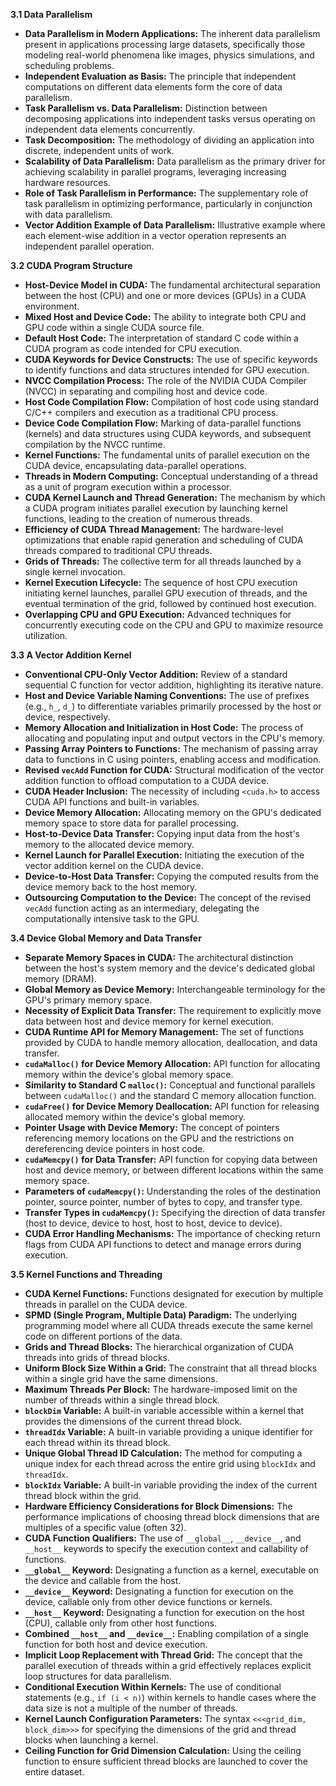 **3.1 Data Parallelism**

*   **Data Parallelism in Modern Applications:** The inherent data parallelism present in applications processing large datasets, specifically those modeling real-world phenomena like images, physics simulations, and scheduling problems.
*   **Independent Evaluation as Basis:**  The principle that independent computations on different data elements form the core of data parallelism.
*   **Task Parallelism vs. Data Parallelism:**  Distinction between decomposing applications into independent tasks versus operating on independent data elements concurrently.
*   **Task Decomposition:** The methodology of dividing an application into discrete, independent units of work.
*   **Scalability of Data Parallelism:** Data parallelism as the primary driver for achieving scalability in parallel programs, leveraging increasing hardware resources.
*   **Role of Task Parallelism in Performance:** The supplementary role of task parallelism in optimizing performance, particularly in conjunction with data parallelism.
*   **Vector Addition Example of Data Parallelism:**  Illustrative example where each element-wise addition in a vector operation represents an independent parallel operation.

**3.2 CUDA Program Structure**

*   **Host-Device Model in CUDA:** The fundamental architectural separation between the host (CPU) and one or more devices (GPUs) in a CUDA environment.
*   **Mixed Host and Device Code:** The ability to integrate both CPU and GPU code within a single CUDA source file.
*   **Default Host Code:**  The interpretation of standard C code within a CUDA program as code intended for CPU execution.
*   **CUDA Keywords for Device Constructs:** The use of specific keywords to identify functions and data structures intended for GPU execution.
*   **NVCC Compilation Process:** The role of the NVIDIA CUDA Compiler (NVCC) in separating and compiling host and device code.
*   **Host Code Compilation Flow:** Compilation of host code using standard C/C++ compilers and execution as a traditional CPU process.
*   **Device Code Compilation Flow:**  Marking of data-parallel functions (kernels) and data structures using CUDA keywords, and subsequent compilation by the NVCC runtime.
*   **Kernel Functions:** The fundamental units of parallel execution on the CUDA device, encapsulating data-parallel operations.
*   **Threads in Modern Computing:** Conceptual understanding of a thread as a unit of program execution within a processor.
*   **CUDA Kernel Launch and Thread Generation:**  The mechanism by which a CUDA program initiates parallel execution by launching kernel functions, leading to the creation of numerous threads.
*   **Efficiency of CUDA Thread Management:** The hardware-level optimizations that enable rapid generation and scheduling of CUDA threads compared to traditional CPU threads.
*   **Grids of Threads:** The collective term for all threads launched by a single kernel invocation.
*   **Kernel Execution Lifecycle:** The sequence of host CPU execution initiating kernel launches, parallel GPU execution of threads, and the eventual termination of the grid, followed by continued host execution.
*   **Overlapping CPU and GPU Execution:** Advanced techniques for concurrently executing code on the CPU and GPU to maximize resource utilization.

**3.3 A Vector Addition Kernel**

*   **Conventional CPU-Only Vector Addition:**  Review of a standard sequential C function for vector addition, highlighting its iterative nature.
*   **Host and Device Variable Naming Conventions:**  The use of prefixes (e.g., `h_`, `d_`) to differentiate variables primarily processed by the host or device, respectively.
*   **Memory Allocation and Initialization in Host Code:** The process of allocating and populating input and output vectors in the CPU's memory.
*   **Passing Array Pointers to Functions:** The mechanism of passing array data to functions in C using pointers, enabling access and modification.
*   **Revised `vecAdd` Function for CUDA:**  Structural modification of the vector addition function to offload computation to a CUDA device.
*   **CUDA Header Inclusion:** The necessity of including `<cuda.h>` to access CUDA API functions and built-in variables.
*   **Device Memory Allocation:**  Allocating memory on the GPU's dedicated memory space to store data for parallel processing.
*   **Host-to-Device Data Transfer:**  Copying input data from the host's memory to the allocated device memory.
*   **Kernel Launch for Parallel Execution:**  Initiating the execution of the vector addition kernel on the CUDA device.
*   **Device-to-Host Data Transfer:**  Copying the computed results from the device memory back to the host memory.
*   **Outsourcing Computation to the Device:** The concept of the revised `vecAdd` function acting as an intermediary, delegating the computationally intensive task to the GPU.

**3.4 Device Global Memory and Data Transfer**

*   **Separate Memory Spaces in CUDA:** The architectural distinction between the host's system memory and the device's dedicated global memory (DRAM).
*   **Global Memory as Device Memory:**  Interchangeable terminology for the GPU's primary memory space.
*   **Necessity of Explicit Data Transfer:** The requirement to explicitly move data between host and device memory for kernel execution.
*   **CUDA Runtime API for Memory Management:** The set of functions provided by CUDA to handle memory allocation, deallocation, and data transfer.
*   **`cudaMalloc()` for Device Memory Allocation:**  API function for allocating memory within the device's global memory space.
*   **Similarity to Standard C `malloc()`:**  Conceptual and functional parallels between `cudaMalloc()` and the standard C memory allocation function.
*   **`cudaFree()` for Device Memory Deallocation:** API function for releasing allocated memory within the device's global memory.
*   **Pointer Usage with Device Memory:**  The concept of pointers referencing memory locations on the GPU and the restrictions on dereferencing device pointers in host code.
*   **`cudaMemcpy()` for Data Transfer:**  API function for copying data between host and device memory, or between different locations within the same memory space.
*   **Parameters of `cudaMemcpy()`:** Understanding the roles of the destination pointer, source pointer, number of bytes to copy, and transfer type.
*   **Transfer Types in `cudaMemcpy()`:**  Specifying the direction of data transfer (host to device, device to host, host to host, device to device).
*   **CUDA Error Handling Mechanisms:** The importance of checking return flags from CUDA API functions to detect and manage errors during execution.

**3.5 Kernel Functions and Threading**

*   **CUDA Kernel Functions:** Functions designated for execution by multiple threads in parallel on the CUDA device.
*   **SPMD (Single Program, Multiple Data) Paradigm:** The underlying programming model where all CUDA threads execute the same kernel code on different portions of the data.
*   **Grids and Thread Blocks:** The hierarchical organization of CUDA threads into grids of thread blocks.
*   **Uniform Block Size Within a Grid:** The constraint that all thread blocks within a single grid have the same dimensions.
*   **Maximum Threads Per Block:** The hardware-imposed limit on the number of threads within a single thread block.
*   **`blockDim` Variable:**  A built-in variable accessible within a kernel that provides the dimensions of the current thread block.
*   **`threadIdx` Variable:** A built-in variable providing a unique identifier for each thread within its thread block.
*   **Unique Global Thread ID Calculation:** The method for computing a unique index for each thread across the entire grid using `blockIdx` and `threadIdx`.
*   **`blockIdx` Variable:** A built-in variable providing the index of the current thread block within the grid.
*   **Hardware Efficiency Considerations for Block Dimensions:** The performance implications of choosing thread block dimensions that are multiples of a specific value (often 32).
*   **CUDA Function Qualifiers:**  The use of `__global__`, `__device__`, and `__host__` keywords to specify the execution context and callability of functions.
*   **`__global__` Keyword:** Designating a function as a kernel, executable on the device and callable from the host.
*   **`__device__` Keyword:** Designating a function for execution on the device, callable only from other device functions or kernels.
*   **`__host__` Keyword:** Designating a function for execution on the host (CPU), callable only from other host functions.
*   **Combined `__host__` and `__device__`:**  Enabling compilation of a single function for both host and device execution.
*   **Implicit Loop Replacement with Thread Grid:** The concept that the parallel execution of threads within a grid effectively replaces explicit loop structures for data parallelism.
*   **Conditional Execution Within Kernels:**  The use of conditional statements (e.g., `if (i < n)`) within kernels to handle cases where the data size is not a multiple of the number of threads.
*   **Kernel Launch Configuration Parameters:** The syntax `<<<grid_dim, block_dim>>>` for specifying the dimensions of the grid and thread blocks when launching a kernel.
*   **Ceiling Function for Grid Dimension Calculation:**  Using the ceiling function to ensure sufficient thread blocks are launched to cover the entire dataset.


